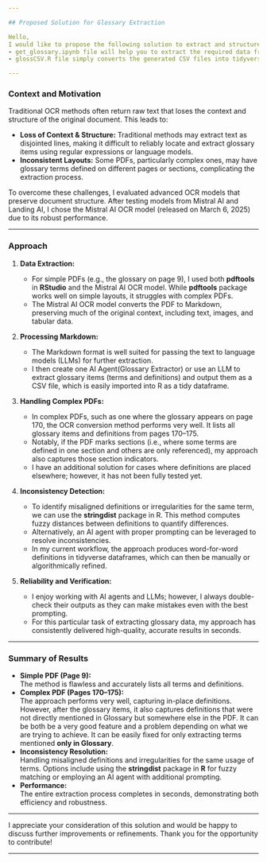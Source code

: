 ```yaml
---

## Proposed Solution for Glossary Extraction

Hello,  
I would like to propose the following solution to extract and structure glossary data from PDFs. I believe this approach can address the challenges of misaligned definitions and irregular formatting while providing **results in seconds**.
- get_glossary.ipynb file will help you to extract the required data from the PDFs and provide you with a CSV file
- glossCSV.R file simply converts the generated CSV files into tidyverse dataframes for further processing

---
```


### Context and Motivation

Traditional OCR methods often return raw text that loses the context and structure of the original document. This leads to:

- **Loss of Context & Structure:** Traditional methods may extract text as disjointed lines, making it difficult to reliably locate and extract glossary items using regular expressions or language models.
- **Inconsistent Layouts:** Some PDFs, particularly complex ones, may have glossary terms defined on different pages or sections, complicating the extraction process.

To overcome these challenges, I evaluated advanced OCR models that preserve document structure. After testing models from Mistral AI and Landing AI, I chose the Mistral AI OCR model (released on March 6, 2025) due to its robust performance.

---

### Approach

1. **Data Extraction:**
   - For simple PDFs (e.g., the glossary on page 9), I used both **pdftools** in **RStudio** and the Mistral AI OCR model. While **pdftools** package works well on simple layouts, it struggles with complex PDFs.
   - The Mistral AI OCR model converts the PDF to Markdown, preserving much of the original context, including text, images, and tabular data.

2. **Processing Markdown:**
   - The Markdown format is well suited for passing the text to language models (LLMs) for further extraction.
   - I then create one AI Agent(Glossary Extractor) or use an LLM to extract glossary items (terms and definitions) and output them as a CSV file, which is easily imported into R as a tidy dataframe.

3. **Handling Complex PDFs:**
   - In complex PDFs, such as one where the glossary appears on page 170, the OCR conversion method performs very well. It lists all glossary items and definitions from pages 170–175.
   - Notably, if the PDF marks sections (i.e., where some terms are defined in one section and others are only referenced), my approach also captures those section indicators.
   - I have an additional solution for cases where definitions are placed elsewhere; however, it has not been fully tested yet.

4. **Inconsistency Detection:**
   - To identify misaligned definitions or irregularities for the same term, we can use the **stringdist** package in R. This method computes fuzzy distances between definitions to quantify differences.
   - Alternatively, an AI agent with proper prompting can be leveraged to resolve inconsistencies.
   - In my current workflow, the approach produces word-for-word definitions in tidyverse dataframes, which can then be manually or algorithmically refined.

5. **Reliability and Verification:**
   - I enjoy working with AI agents and LLMs; however, I always double-check their outputs as they can make mistakes even with the best prompting.
   - For this particular task of extracting glossary data, my approach has consistently delivered high-quality, accurate results in seconds.

---

### Summary of Results

- **Simple PDF (Page 9):**  
  The method is flawless and accurately lists all terms and definitions.
- **Complex PDF (Pages 170–175):**  
  The approach performs very well, capturing in-place definitions. However, after the glossary items, it also captures definitions that were not directly mentioned in Glossary but somewhere else in the PDF. It can be both be a very good feature and a problem depending on what we are trying to achieve. It can be easily fixed for only extracting terms mentioned **only in Glossary**.
- **Inconsistency Resolution:**  
  Handling misaligned definitions and irregularities for the same usage of terms. Options include using the **stringdist** package in **R** for fuzzy matching or employing an AI agent with additional prompting.
- **Performance:**  
  The entire extraction process completes in seconds, demonstrating both efficiency and robustness.

---

I appreciate your consideration of this solution and would be happy to discuss further improvements or refinements. Thank you for the opportunity to contribute!

---
